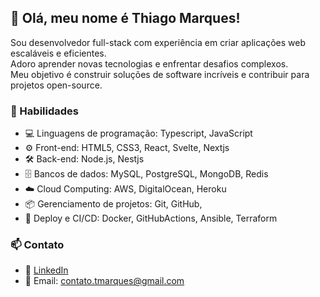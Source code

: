 ## 👋 Olá, meu nome é Thiago Marques!

Sou  desenvolvedor full-stack com experiência em criar aplicações web escaláveis e eficientes.<br>
Adoro aprender novas tecnologias e enfrentar desafios complexos.<br>
Meu objetivo é construir soluções de software incríveis e contribuir para projetos open-source.<br>

### 🚀 Habilidades

- 💻 Linguagens de programação: Typescript, JavaScript
- ⚙️ Front-end: HTML5, CSS3, React, Svelte, Nextjs
- 🛠️ Back-end: Node.js, Nestjs
- 🗄️ Bancos de dados: MySQL, PostgreSQL, MongoDB, Redis
- ☁️ Cloud Computing: AWS, DigitalOcean, Heroku
- 📦 Gerenciamento de projetos: Git, GitHub,
- 🚢 Deploy e CI/CD: Docker, GitHubActions, Ansible, Terraform


<!-- ###🌐 Projetos em destaque
- Nome do Projeto 1: Link do repositório - Descrição curta do projeto
- Nome do Projeto 2: Link do repositório - Descrição curta do projeto
- Nome do Projeto 3: Link do repositório - Descrição curta do projeto -->

### 📫 Contato
- 💼 [LinkedIn](https://www.linkedin.com/in/thiago-marques-6a646b214/)
- 📧 Email: contato.tmarques@gmail.com
